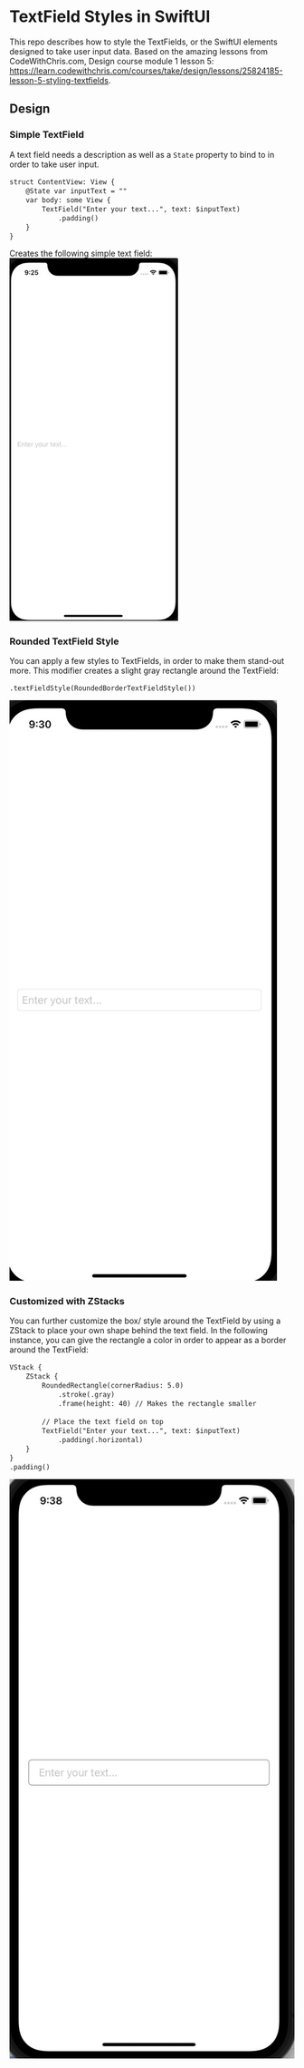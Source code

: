 # TextField Styles in SwiftUI
This repo describes how to style the TextFields, or the SwiftUI elements designed to take user
input data. Based on the amazing lessons from CodeWithChris.com, Design course module 1
lesson 5: https://learn.codewithchris.com/courses/take/design/lessons/25824185-lesson-5-styling-textfields.

## Design
### Simple TextField
A text field needs a description as well as a `State` property to bind to
in order to take user input.
```
struct ContentView: View {
    @State var inputText = ""
    var body: some View {
        TextField("Enter your text...", text: $inputText)
            .padding()
    }
}
```
Creates the following simple text field:
![Simple text field](img\textField.jpeg)

### Rounded TextField Style
You can apply a few styles to TextFields, in order to make them stand-out more. This modifier
creates a slight gray rectangle around the TextField:
```
.textFieldStyle(RoundedBorderTextFieldStyle())
```
![Rounded text style](img\roundedTextField.jpeg)

### Customized with ZStacks
You can further customize the box/ style around the TextField by using a ZStack to place
your own shape behind the text field. In the following instance, you can give the rectangle
a color in order to appear as a border around the TextField:
```
VStack {
    ZStack {
        RoundedRectangle(cornerRadius: 5.0)
            .stroke(.gray)
            .frame(height: 40) // Makes the rectangle smaller
        
        // Place the text field on top
        TextField("Enter your text...", text: $inputText)
            .padding(.horizontal)
    }
}
.padding()
```
![Gray border](img\grayBorderZstack.jpeg)
